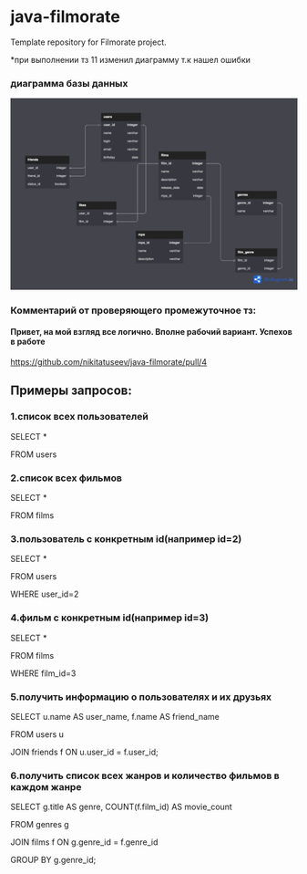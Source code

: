# java-filmorate
Template repository for Filmorate project.

*при выполнении тз 11 изменил диаграмму т.к нашел ошибки
### диаграмма базы данных
![diagram](src/main/resources/диаграмма.png)

### Комментарий от проверяющего промежуточное тз:
#### Привет, на мой взгляд все логично. Вполне рабочий вариант. Успехов в работе

https://github.com/nikitatuseev/java-filmorate/pull/4

## Примеры запросов:

### 1.список всех пользователей

SELECT *

FROM users

### 2.список всех фильмов

SELECT *

FROM films

### 3.пользователь с конкретным id(например id=2)

SELECT *

FROM users

WHERE user_id=2

### 4.фильм с конкретным id(например id=3)

SELECT *

FROM films

WHERE film_id=3

### 5.получить информацию о пользователях и их друзьях

SELECT u.name AS user_name, f.name AS friend_name

FROM users u

JOIN friends f ON u.user_id = f.user_id;

### 6.получить список всех жанров и количество фильмов в каждом жанре

SELECT g.title AS genre, COUNT(f.film_id) AS movie_count

FROM genres g

JOIN films f ON g.genre_id = f.genre_id

GROUP BY g.genre_id;

